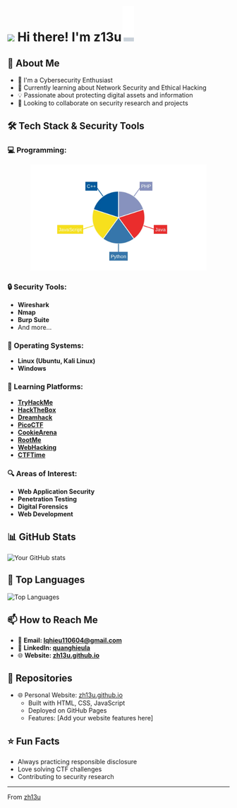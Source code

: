 # <img src="https://raw.githubusercontent.com/MartinHeinz/MartinHeinz/master/wave.gif" width="30px"> Hi there! I'm z13u<img src="./svg/blink-cursor.svg" alt="cursor" style="display: inline; vertical-align: baseline; margin-left: 2px;">

## 🚀 About Me
- 🔭 I'm a Cybersecurity Enthusiast
- 🌱 Currently learning about Network Security and Ethical Hacking
- 💡 Passionate about protecting digital assets and information
- 🤝 Looking to collaborate on security research and projects

## 🛠️ Tech Stack & Security Tools

### 💻 Programming:

<p align="center">
    <img src="./images/chart.png" width="400" alt="Programming Languages Pie Chart"/>
</p>

### 🔒 Security Tools: 

* **Wireshark** 
* **Nmap**
* **Burp Suite**
* And more...

### 💾 Operating Systems: 

* **Linux (Ubuntu, Kali Linux)** 
* **Windows**

### 🎯 Learning Platforms:

* [**TryHackMe**](https://tryhackme.com)
* [**HackTheBox**](https://www.hackthebox.com)
* [**Dreamhack**](https://dreamhack.io)
* [**PicoCTF**](https://picoctf.org)
* [**CookieArena**](https://cookiearena.org)
* [**RootMe**](https://www.root-me.org)
* [**WebHacking**](https://webhacking.kr)
* [**CTFTime**](https://ctftime.org/)

### 🔍 Areas of Interest:

* **Web Application Security**
* **Penetration Testing**
* **Digital Forensics**
* **Web Development**

## 📊 GitHub Stats
![Your GitHub stats](https://github-readme-stats.vercel.app/api?username=zh13u&show_icons=true&theme=radical)

## 🌟 Top Languages
![Top Languages](https://github-readme-stats.vercel.app/api/top-langs/?username=zh13u&layout=compact&theme=radical)

## 📫 How to Reach Me

* 📧 **Email: lqhieu110604@gmail.com**
* 💼 **LinkedIn: [quanghieula](https://www.linkedin.com/in/quanghieula)**
* 🌐 **Website: [zh13u.github.io](https://zh13u.github.io)**

## 🚀 Repositories
- 🌐 Personal Website: [zh13u.github.io](https://zh13u.github.io)
  - Built with HTML, CSS, JavaScript
  - Deployed on GitHub Pages
  - Features: [Add your website features here]

## ⭐ Fun Facts
- Always practicing responsible disclosure
- Love solving CTF challenges
- Contributing to security research

---
 From [zh13u](https://github.com/zh13u)
